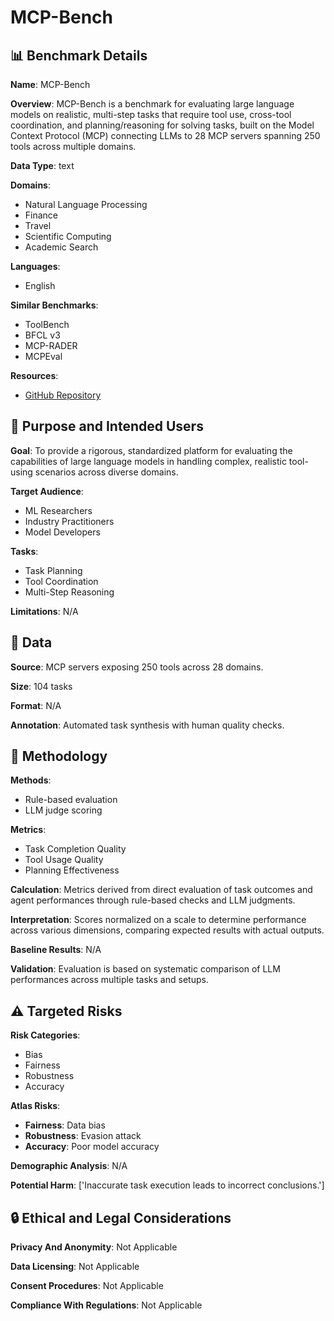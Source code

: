 # MCP-Bench

## 📊 Benchmark Details

**Name**: MCP-Bench

**Overview**: MCP-Bench is a benchmark for evaluating large language models on realistic, multi-step tasks that require tool use, cross-tool coordination, and planning/reasoning for solving tasks, built on the Model Context Protocol (MCP) connecting LLMs to 28 MCP servers spanning 250 tools across multiple domains.

**Data Type**: text

**Domains**:
- Natural Language Processing
- Finance
- Travel
- Scientific Computing
- Academic Search

**Languages**:
- English

**Similar Benchmarks**:
- ToolBench
- BFCL v3
- MCP-RADER
- MCPEval

**Resources**:
- [GitHub Repository](https://github.com/Accenture/mcp-bench)

## 🎯 Purpose and Intended Users

**Goal**: To provide a rigorous, standardized platform for evaluating the capabilities of large language models in handling complex, realistic tool-using scenarios across diverse domains.

**Target Audience**:
- ML Researchers
- Industry Practitioners
- Model Developers

**Tasks**:
- Task Planning
- Tool Coordination
- Multi-Step Reasoning

**Limitations**: N/A

## 💾 Data

**Source**: MCP servers exposing 250 tools across 28 domains.

**Size**: 104 tasks

**Format**: N/A

**Annotation**: Automated task synthesis with human quality checks.

## 🔬 Methodology

**Methods**:
- Rule-based evaluation
- LLM judge scoring

**Metrics**:
- Task Completion Quality
- Tool Usage Quality
- Planning Effectiveness

**Calculation**: Metrics derived from direct evaluation of task outcomes and agent performances through rule-based checks and LLM judgments.

**Interpretation**: Scores normalized on a scale to determine performance across various dimensions, comparing expected results with actual outputs.

**Baseline Results**: N/A

**Validation**: Evaluation is based on systematic comparison of LLM performances across multiple tasks and setups.

## ⚠️ Targeted Risks

**Risk Categories**:
- Bias
- Fairness
- Robustness
- Accuracy

**Atlas Risks**:
- **Fairness**: Data bias
- **Robustness**: Evasion attack
- **Accuracy**: Poor model accuracy

**Demographic Analysis**: N/A

**Potential Harm**: ['Inaccurate task execution leads to incorrect conclusions.']

## 🔒 Ethical and Legal Considerations

**Privacy And Anonymity**: Not Applicable

**Data Licensing**: Not Applicable

**Consent Procedures**: Not Applicable

**Compliance With Regulations**: Not Applicable
